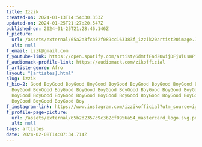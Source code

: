 ```yaml
---
title: Izzik
created-on: 2024-01-13T14:54:30.353Z
updated-on: 2024-01-25T21:27:20.547Z
published-on: 2024-01-25T21:28:46.146Z
f_picture:
  url: /assets/external/65a2a3fcb52f089cc163383f_izzik20artist20image.JPG
  alt: null
f_email: izzk@gmail.com
f_youtube-link: https://open.spotify.com/artist/6dmtfEadZOwijDFjWlUsWP?si=x416PkbWQKCrnyn2gRNEWQ
f_audiomack-profile-link: https://audiomack.com/zikofficial
f_artiste-genre: Afro
layout: "[artistes].html"
slug: izzik
f_bio-2: Good BoyGood BoyGood BoyGood BoyGood BoyGood BoyGood BoyGood BoyGood
  BoyGood BoyGood BoyGood BoyGood BoyGood BoyGood BoyGood BoyGood BoyGood
  BoyGood BoyGood BoyGood BoyGood BoyGood BoyGood BoyGood BoyGood BoyGood
  BoyGood BoyGood BoyGood Boy
f_instagram-link: https://www.instagram.com/izzikofficial?utm_source=ig_web_button_share_sheet&igsh=ZDNlZDc0MzIxNw==
f_profile-page-picture:
  url: /assets/external/65b2d2357c9c3b2cf0956a54_mastercard_logo.svg.png
  alt: null
tags: artistes
date: 2024-02-08T14:07:34.714Z
---
```

